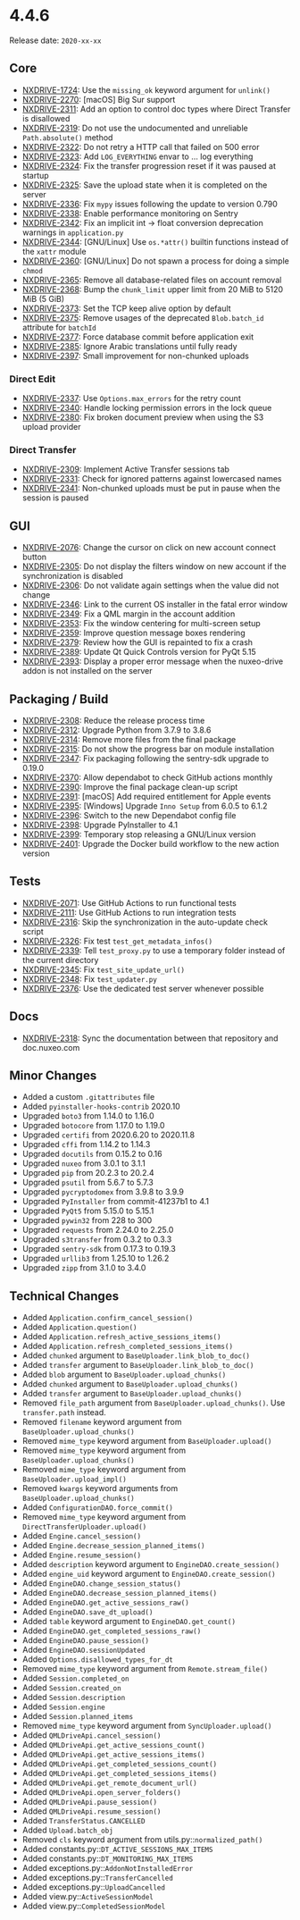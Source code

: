 # 4.4.6

Release date: `2020-xx-xx`

## Core

- [NXDRIVE-1724](https://jira.nuxeo.com/browse/NXDRIVE-1724): Use the `missing_ok` keyword argument for `unlink()`
- [NXDRIVE-2270](https://jira.nuxeo.com/browse/NXDRIVE-2270): [macOS] Big Sur support
- [NXDRIVE-2311](https://jira.nuxeo.com/browse/NXDRIVE-2311): Add an option to control doc types where Direct Transfer is disallowed
- [NXDRIVE-2319](https://jira.nuxeo.com/browse/NXDRIVE-2319): Do not use the undocumented and unreliable `Path.absolute()` method
- [NXDRIVE-2322](https://jira.nuxeo.com/browse/NXDRIVE-2322): Do not retry a HTTP call that failed on 500 error
- [NXDRIVE-2323](https://jira.nuxeo.com/browse/NXDRIVE-2323): Add `LOG_EVERYTHING` envar to ... log everything
- [NXDRIVE-2324](https://jira.nuxeo.com/browse/NXDRIVE-2324): Fix the transfer progression reset if it was paused at startup
- [NXDRIVE-2325](https://jira.nuxeo.com/browse/NXDRIVE-2325): Save the upload state when it is completed on the server
- [NXDRIVE-2336](https://jira.nuxeo.com/browse/NXDRIVE-2336): Fix `mypy` issues following the update to version 0.790
- [NXDRIVE-2338](https://jira.nuxeo.com/browse/NXDRIVE-2338): Enable performance monitoring on Sentry
- [NXDRIVE-2342](https://jira.nuxeo.com/browse/NXDRIVE-2342): Fix an implicit int -> float conversion deprecation warnings in `application.py`
- [NXDRIVE-2344](https://jira.nuxeo.com/browse/NXDRIVE-2344): [GNU/Linux] Use `os.*attr()` builtin functions instead of the `xattr` module
- [NXDRIVE-2360](https://jira.nuxeo.com/browse/NXDRIVE-2360): [GNU/Linux] Do not spawn a process for doing a simple `chmod`
- [NXDRIVE-2365](https://jira.nuxeo.com/browse/NXDRIVE-2365): Remove all database-related files on account removal
- [NXDRIVE-2368](https://jira.nuxeo.com/browse/NXDRIVE-2368): Bump the `chunk_limit` upper limit from 20 MiB to 5120 MiB (5 GiB)
- [NXDRIVE-2373](https://jira.nuxeo.com/browse/NXDRIVE-2373): Set the TCP keep alive option by default
- [NXDRIVE-2375](https://jira.nuxeo.com/browse/NXDRIVE-2375): Remove usages of the deprecated `Blob.batch_id` attribute for `batchId`
- [NXDRIVE-2377](https://jira.nuxeo.com/browse/NXDRIVE-2377): Force database commit before application exit
- [NXDRIVE-2385](https://jira.nuxeo.com/browse/NXDRIVE-2385): Ignore Arabic translations until fully ready
- [NXDRIVE-2397](https://jira.nuxeo.com/browse/NXDRIVE-2397): Small improvement for non-chunked uploads

### Direct Edit

- [NXDRIVE-2337](https://jira.nuxeo.com/browse/NXDRIVE-2337): Use `Options.max_errors` for the retry count
- [NXDRIVE-2340](https://jira.nuxeo.com/browse/NXDRIVE-2340): Handle locking permission errors in the lock queue
- [NXDRIVE-2380](https://jira.nuxeo.com/browse/NXDRIVE-2380): Fix broken document preview when using the S3 upload provider

### Direct Transfer

- [NXDRIVE-2309](https://jira.nuxeo.com/browse/NXDRIVE-2309): Implement Active Transfer sessions tab
- [NXDRIVE-2331](https://jira.nuxeo.com/browse/NXDRIVE-2331): Check for ignored patterns against lowercased names
- [NXDRIVE-2341](https://jira.nuxeo.com/browse/NXDRIVE-2341): Non-chunked uploads must be put in pause when the session is paused

## GUI

- [NXDRIVE-2076](https://jira.nuxeo.com/browse/NXDRIVE-2076): Change the cursor on click on new account connect button
- [NXDRIVE-2305](https://jira.nuxeo.com/browse/NXDRIVE-2305): Do not display the filters window on new account if the synchronization is disabled
- [NXDRIVE-2306](https://jira.nuxeo.com/browse/NXDRIVE-2306): Do not validate again settings when the value did not change
- [NXDRIVE-2346](https://jira.nuxeo.com/browse/NXDRIVE-2346): Link to the current OS installer in the fatal error window
- [NXDRIVE-2349](https://jira.nuxeo.com/browse/NXDRIVE-2349): Fix a QML margin in the account addition
- [NXDRIVE-2353](https://jira.nuxeo.com/browse/NXDRIVE-2353): Fix the window centering for multi-screen setup
- [NXDRIVE-2359](https://jira.nuxeo.com/browse/NXDRIVE-2359): Improve question message boxes rendering
- [NXDRIVE-2379](https://jira.nuxeo.com/browse/NXDRIVE-2379): Review how the GUI is repainted to fix a crash
- [NXDRIVE-2389](https://jira.nuxeo.com/browse/NXDRIVE-2389): Update Qt Quick Controls version for PyQt 5.15
- [NXDRIVE-2393](https://jira.nuxeo.com/browse/NXDRIVE-2393): Display a proper error message when the nuxeo-drive addon is not installed on the server

## Packaging / Build

- [NXDRIVE-2308](https://jira.nuxeo.com/browse/NXDRIVE-2308): Reduce the release process time
- [NXDRIVE-2312](https://jira.nuxeo.com/browse/NXDRIVE-2312): Upgrade Python from 3.7.9 to 3.8.6
- [NXDRIVE-2314](https://jira.nuxeo.com/browse/NXDRIVE-2314): Remove more files from the final package
- [NXDRIVE-2315](https://jira.nuxeo.com/browse/NXDRIVE-2315): Do not show the progress bar on module installation
- [NXDRIVE-2347](https://jira.nuxeo.com/browse/NXDRIVE-2347): Fix packaging following the sentry-sdk upgrade to 0.19.0
- [NXDRIVE-2370](https://jira.nuxeo.com/browse/NXDRIVE-2370): Allow dependabot to check GitHub actions monthly
- [NXDRIVE-2390](https://jira.nuxeo.com/browse/NXDRIVE-2390): Improve the final package clean-up script
- [NXDRIVE-2391](https://jira.nuxeo.com/browse/NXDRIVE-2391): [macOS] Add required entitlement for Apple events
- [NXDRIVE-2395](https://jira.nuxeo.com/browse/NXDRIVE-2395): [Windows] Upgrade `Inno Setup` from 6.0.5 to 6.1.2
- [NXDRIVE-2396](https://jira.nuxeo.com/browse/NXDRIVE-2396): Switch to the new Dependabot config file
- [NXDRIVE-2398](https://jira.nuxeo.com/browse/NXDRIVE-2398): Upgrade PyInstaller to 4.1
- [NXDRIVE-2399](https://jira.nuxeo.com/browse/NXDRIVE-2399): Temporary stop releasing a GNU/Linux version
- [NXDRIVE-2401](https://jira.nuxeo.com/browse/NXDRIVE-2401): Upgrade the Docker build workflow to the new action version

## Tests

- [NXDRIVE-2071](https://jira.nuxeo.com/browse/NXDRIVE-2071): Use GitHub Actions to run functional tests
- [NXDRIVE-2111](https://jira.nuxeo.com/browse/NXDRIVE-2111): Use GitHub Actions to run integration tests
- [NXDRIVE-2316](https://jira.nuxeo.com/browse/NXDRIVE-2316): Skip the synchronization in the auto-update check script
- [NXDRIVE-2326](https://jira.nuxeo.com/browse/NXDRIVE-2326): Fix test `test_get_metadata_infos()`
- [NXDRIVE-2339](https://jira.nuxeo.com/browse/NXDRIVE-2339): Tell `test_proxy.py` to use a temporary folder instead of the current directory
- [NXDRIVE-2345](https://jira.nuxeo.com/browse/NXDRIVE-2345): Fix `test_site_update_url()`
- [NXDRIVE-2348](https://jira.nuxeo.com/browse/NXDRIVE-2348): Fix `test_updater.py`
- [NXDRIVE-2376](https://jira.nuxeo.com/browse/NXDRIVE-2376): Use the dedicated test server whenever possible

## Docs

- [NXDRIVE-2318](https://jira.nuxeo.com/browse/NXDRIVE-2318): Sync the documentation between that repository and doc.nuxeo.com

## Minor Changes

- Added a custom `.gitattributes` file
- Added `pyinstaller-hooks-contrib` 2020.10
- Upgraded `boto3` from 1.14.0 to 1.16.0
- Upgraded `botocore` from 1.17.0 to 1.19.0
- Upgraded `certifi` from 2020.6.20 to 2020.11.8
- Upgraded `cffi` from 1.14.2 to 1.14.3
- Upgraded `docutils` from 0.15.2 to 0.16
- Upgraded `nuxeo` from 3.0.1 to 3.1.1
- Upgraded `pip` from 20.2.3 to 20.2.4
- Upgraded `psutil` from 5.6.7 to 5.7.3
- Upgraded `pycryptodomex` from 3.9.8 to 3.9.9
- Upgraded `PyInstaller` from commit-41237b1 to 4.1
- Upgraded `PyQt5` from 5.15.0 to 5.15.1
- Upgraded `pywin32` from 228 to 300
- Upgraded `requests` from 2.24.0 to 2.25.0
- Upgraded `s3transfer` from 0.3.2 to 0.3.3
- Upgraded `sentry-sdk` from 0.17.3 to 0.19.3
- Upgraded `urllib3` from 1.25.10 to 1.26.2
- Upgraded `zipp` from 3.1.0 to 3.4.0

## Technical Changes

- Added `Application.confirm_cancel_session()`
- Added `Application.question()`
- Added `Application.refresh_active_sessions_items()`
- Added `Application.refresh_completed_sessions_items()`
- Added `chunked` argument to `BaseUploader.link_blob_to_doc()`
- Added `transfer` argument to `BaseUploader.link_blob_to_doc()`
- Added `blob` argument to `BaseUploader.upload_chunks()`
- Added `chunked` argument to `BaseUploader.upload_chunks()`
- Added `transfer` argument to `BaseUploader.upload_chunks()`
- Removed `file_path` argument from `BaseUploader.upload_chunks()`. Use `transfer.path` instead.
- Removed `filename` keyword argument from `BaseUploader.upload_chunks()`
- Removed `mime_type` keyword argument from `BaseUploader.upload()`
- Removed `mime_type` keyword argument from `BaseUploader.upload_chunks()`
- Removed `mime_type` keyword argument from `BaseUploader.upload_impl()`
- Removed `kwargs` keyword arguments from `BaseUploader.upload_chunks()`
- Added `ConfigurationDAO.force_commit()`
- Removed `mime_type` keyword argument from `DirectTransferUploader.upload()`
- Added `Engine.cancel_session()`
- Added `Engine.decrease_session_planned_items()`
- Added `Engine.resume_session()`
- Added `description` keyword argument to `EngineDAO.create_session()`
- Added `engine_uid` keyword argument to `EngineDAO.create_session()`
- Added `EngineDAO.change_session_status()`
- Added `EngineDAO.decrease_session_planned_items()`
- Added `EngineDAO.get_active_sessions_raw()`
- Added `EngineDAO.save_dt_upload()`
- Added `table` keyword argument to `EngineDAO.get_count()`
- Added `EngineDAO.get_completed_sessions_raw()`
- Added `EngineDAO.pause_session()`
- Added `EngineDAO.sessionUpdated`
- Added `Options.disallowed_types_for_dt`
- Removed `mime_type` keyword argument from  `Remote.stream_file()`
- Added `Session.completed_on`
- Added `Session.created_on`
- Added `Session.description`
- Added `Session.engine`
- Added `Session.planned_items`
- Removed `mime_type` keyword argument from `SyncUploader.upload()`
- Added `QMLDriveApi.cancel_session()`
- Added `QMLDriveApi.get_active_sessions_count()`
- Added `QMLDriveApi.get_active_sessions_items()`
- Added `QMLDriveApi.get_completed_sessions_count()`
- Added `QMLDriveApi.get_completed_sessions_items()`
- Added `QMLDriveApi.get_remote_document_url()`
- Added `QMLDriveApi.open_server_folders()`
- Added `QMLDriveApi.pause_session()`
- Added `QMLDriveApi.resume_session()`
- Added `TransferStatus.CANCELLED`
- Added `Upload.batch_obj`
- Removed `cls` keyword argument from utils.py::`normalized_path()`
- Added constants.py::`DT_ACTIVE_SESSIONS_MAX_ITEMS`
- Added constants.py::`DT_MONITORING_MAX_ITEMS`
- Added exceptions.py::`AddonNotInstalledError`
- Added exceptions.py::`TransferCancelled`
- Added exceptions.py::`UploadCancelled`
- Added view.py::`ActiveSessionModel`
- Added view.py::`CompletedSessionModel`
